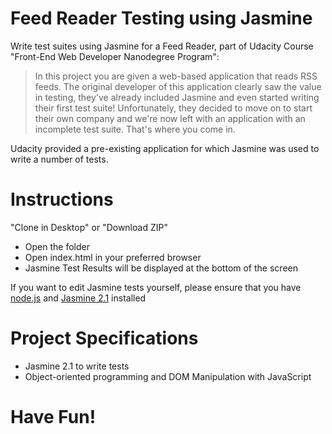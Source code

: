 # Feed Reader Testing using Jasmine
Write test suites using Jasmine for a Feed Reader, part of Udacity Course "Front-End Web Developer Nanodegree Program":
> In this project you are given a web-based application that reads RSS feeds. The original developer of this application clearly saw the value in testing, they've already included Jasmine and even started writing their first test suite! Unfortunately, they decided to move on to start their own company and we're now left with an application with an incomplete test suite. That's where you come in.

Udacity provided a pre-existing application for which Jasmine was used to write a number of tests.

# Instructions
"Clone in Desktop" or "Download ZIP"
- Open the folder
- Open index.html in your preferred browser
- Jasmine Test Results will be displayed at the bottom of the screen

If you want to edit Jasmine tests yourself, please ensure that you have [node.js](https://nodejs.org/en/download/package-manager/) and [Jasmine 2.1](https://github.com/jasmine/jasmine) installed


# Project Specifications
- Jasmine 2.1 to write tests
- Object-oriented programming and DOM Manipulation with JavaScript


# Have Fun!





